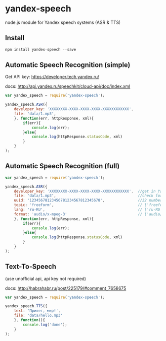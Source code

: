 yandex-speech
=============

node.js module for Yandex speech systems (ASR & TTS)

## Install
```javascript
npm install yandex-speech --save

```

## Automatic Speech Recognition (simple)

Get API key: https://developer.tech.yandex.ru/

docs: http://api.yandex.ru/speechkit/cloud-api/doc/index.xml

```javascript
var yandex_speech = require('yandex-speech');

yandex_speech.ASR({
    developer_key: 'XXXXXXXX-XXXX-XXXX-XXXX-XXXXXXXXXXXX',    
    file: 'data/1.mp3',
	}, function(err, httpResponse, xml){
		if(err){
    		console.log(err);
    	}else{
    		console.log(httpResponse.statusCode, xml)
    	}
    }
);

```

## Automatic Speech Recognition (full)
```javascript
var yandex_speech = require('yandex-speech');

yandex_speech.ASR({
    developer_key: 'XXXXXXXX-XXXX-XXXX-XXXX-XXXXXXXXXXXX',  //get in Yandex Developer Center
    file: 'data/1.mp3',                                     //check format
    uuid: '12345678123456781234567812345678',               //32 numbers & letters
    topic: 'freeform',                                      // ['freeform', 'maps', 'general', 'music']
    lang: 'ru-RU',                                          // ['ru-RU', 'tr-TR'],
    format: 'audio/x-mpeg-3'                                // ['audio/x-speex', 'audio/x-pcm;bit=16;rate=8000', 'audio/x-pcm;bit=16;rate=16000', 'audio/x-alaw;bit=13;rate=8000', 'audio/x-wav', 'audio/x-mpeg-3']	
	}, function(err, httpResponse, xml){
		if(err){
    		console.log(err);
    	}else{
    		console.log(httpResponse.statusCode, xml)
    	}
    }
);

```



## Text-To-Speech 

(use unofficial api, api key not required)

docs: http://habrahabr.ru/post/225179/#comment_7658675

```javascript
var yandex_speech = require('yandex-speech');

yandex_speech.TTS({
	text: 'Привет, мир!',
	file: 'data/hello.mp3'
	}, function(){
		console.log('done');
	}
);

```


